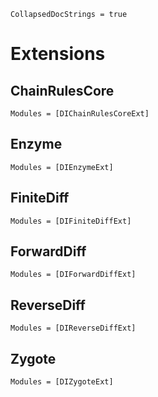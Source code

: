 ```@meta
CollapsedDocStrings = true
```

# Extensions

## ChainRulesCore

```@autodocs
Modules = [DIChainRulesCoreExt]
```

## Enzyme

```@autodocs
Modules = [DIEnzymeExt]
```

## FiniteDiff

```@autodocs
Modules = [DIFiniteDiffExt]
```

## ForwardDiff

```@autodocs
Modules = [DIForwardDiffExt]
```

## ReverseDiff

```@autodocs
Modules = [DIReverseDiffExt]
```

## Zygote

```@autodocs
Modules = [DIZygoteExt]
```
